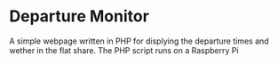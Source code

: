 # Departure Monitor

A simple webpage written in PHP for displying the departure times
and wether in the flat share. The PHP script runs on a
Raspberry Pi
